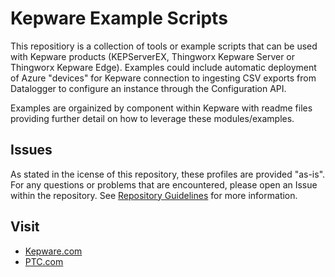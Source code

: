 # Kepware Example Scripts

This repositiory is a collection of tools or example scripts that can be used with Kepware products (KEPServerEX, Thingworx Kepware Server or Thingworx Kepware Edge). Examples could include automatic deployment of Azure "devices" for Kepware connection to ingesting CSV exports from Datalogger to configure an instance through the Configuration API.

Examples are orgainized by component within Kepware with readme files providing further detail on how to leverage these modules/examples.

## Issues

As stated in the icense of this repository, these profiles are provided "as-is". For any questions or problems that are encountered, please open an Issue within the repository. See [Repository Guidelines](docs/Repo-Guidelines.md) for more information.

## Visit

- [Kepware.com](https://www.kepware.com/)
- [PTC.com](https://www.ptc.com/)
